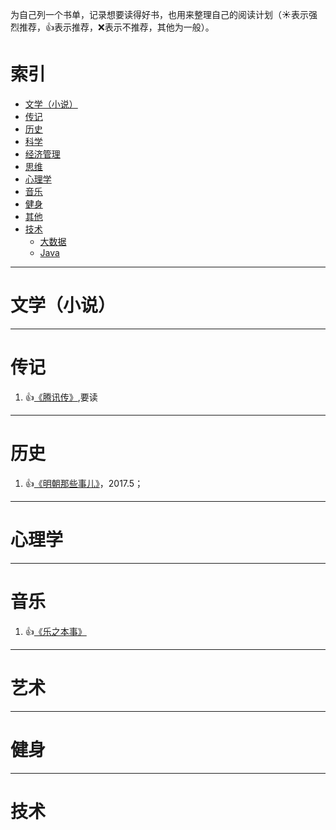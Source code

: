 为自己列一个书单，记录想要读得好书，也用来整理自己的阅读计划（:sunny:表示强烈推荐，:+1:表示推荐，:x:表示不推荐，其他为一般）。

# 索引
- [文学（小说）](https://github.com/chinazhaoht/book-list/blob/master/list.md#文学小说)
- [传记](https://github.com/chinazhaoht/book-list/blob/master/list.md#传记)
- [历史](https://github.com/chinazhaoht/book-list/blob/master/list.md#历史)
- [科学](https://github.com/chinazhaoht/book-list/blob/master/list.md#科学)
- [经济管理](https://github.com/chinazhaoht/book-list/blob/master/list.md#经济管理)
- [思维](https://github.com/chinazhaoht/book-list/blob/master/list.md#思维)
- [心理学](https://github.com/chinazhaoht/book-list/blob/master/list.md#心理学)
- [音乐](https://github.com/chinazhaoht/book-list/blob/master/list.md#音乐) 
- [健身](https://github.com/chinazhaoht/book-list/blob/master/list.md#健身)
- [其他](https://github.com/chinazhaoht/book-list/blob/master/list.md#其他)
- [技术](https://github.com/chinazhaoht/book-list/blob/master/list.md#技术)
  - [大数据](https://github.com/chinazhaoht/book-list/blob/master/list.md#大数据)
  - [Java](https://github.com/chinazhaoht/book-list/blob/master/list.md#Java)

------------

# 文学（小说）

------------
# 传记

1. :+1:[《腾讯传》](),要读

------------
# 历史

1. :+1:[《明朝那些事儿》](https://book.douban.com/subject/7163250/)，2017.5；

------------

# 心理学

------------
# 音乐

1. :+1:[《乐之本事》](https://book.douban.com/subject/26584734/)

------------

# 艺术

------------

# 健身

------------

# 技术
